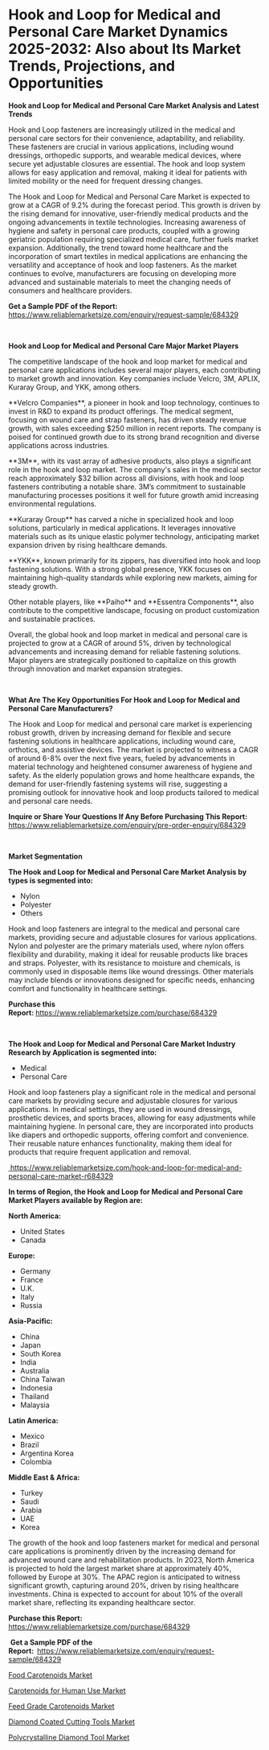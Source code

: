 <p><h1>Hook and Loop for Medical and Personal Care Market Dynamics 2025-2032: Also about Its Market Trends, Projections, and Opportunities</h1></p><p><strong>Hook and Loop for Medical and Personal Care Market Analysis and Latest Trends</strong></p>
<p><p>Hook and Loop fasteners are increasingly utilized in the medical and personal care sectors for their convenience, adaptability, and reliability. These fasteners are crucial in various applications, including wound dressings, orthopedic supports, and wearable medical devices, where secure yet adjustable closures are essential. The hook and loop system allows for easy application and removal, making it ideal for patients with limited mobility or the need for frequent dressing changes.</p><p>The Hook and Loop for Medical and Personal Care Market is expected to grow at a CAGR of 9.2% during the forecast period. This growth is driven by the rising demand for innovative, user-friendly medical products and the ongoing advancements in textile technologies. Increasing awareness of hygiene and safety in personal care products, coupled with a growing geriatric population requiring specialized medical care, further fuels market expansion. Additionally, the trend toward home healthcare and the incorporation of smart textiles in medical applications are enhancing the versatility and acceptance of hook and loop fasteners. As the market continues to evolve, manufacturers are focusing on developing more advanced and sustainable materials to meet the changing needs of consumers and healthcare providers.</p></p>
<p><strong>Get a Sample PDF of the Report:&nbsp;</strong> <a href="https://www.reliablemarketsize.com/enquiry/request-sample/684329?utm_campaign=1999&utm_medium=2&utm_source=Github&utm_content=ia&utm_term=29032025&utm_id=hook-and-loop-for-medical-and-personal-care">https://www.reliablemarketsize.com/enquiry/request-sample/684329</a></p>
<p>&nbsp;</p>
<p><strong>Hook and Loop for Medical and Personal Care Major Market Players</strong></p>
<p><p>The competitive landscape of the hook and loop market for medical and personal care applications includes several major players, each contributing to market growth and innovation. Key companies include Velcro, 3M, APLIX, Kuraray Group, and YKK, among others.</p><p>**Velcro Companies**, a pioneer in hook and loop technology, continues to invest in R&D to expand its product offerings. The medical segment, focusing on wound care and strap fasteners, has driven steady revenue growth, with sales exceeding $250 million in recent reports. The company is poised for continued growth due to its strong brand recognition and diverse applications across industries.</p><p>**3M**, with its vast array of adhesive products, also plays a significant role in the hook and loop market. The company's sales in the medical sector reach approximately $32 billion across all divisions, with hook and loop fasteners contributing a notable share. 3M’s commitment to sustainable manufacturing processes positions it well for future growth amid increasing environmental regulations.</p><p>**Kuraray Group** has carved a niche in specialized hook and loop solutions, particularly in medical applications. It leverages innovative materials such as its unique elastic polymer technology, anticipating market expansion driven by rising healthcare demands.</p><p>**YKK**, known primarily for its zippers, has diversified into hook and loop fastening solutions. With a strong global presence, YKK focuses on maintaining high-quality standards while exploring new markets, aiming for steady growth.</p><p>Other notable players, like **Paiho** and **Essentra Components**, also contribute to the competitive landscape, focusing on product customization and sustainable practices.</p><p>Overall, the global hook and loop market in medical and personal care is projected to grow at a CAGR of around 5%, driven by technological advancements and increasing demand for reliable fastening solutions. Major players are strategically positioned to capitalize on this growth through innovation and market expansion strategies.</p></p>
<p>&nbsp;</p>
<p><strong>What Are The Key Opportunities For Hook and Loop for Medical and Personal Care Manufacturers?</strong></p>
<p><p>The Hook and Loop for medical and personal care market is experiencing robust growth, driven by increasing demand for flexible and secure fastening solutions in healthcare applications, including wound care, orthotics, and assistive devices. The market is projected to witness a CAGR of around 6-8% over the next five years, fueled by advancements in material technology and heightened consumer awareness of hygiene and safety. As the elderly population grows and home healthcare expands, the demand for user-friendly fastening systems will rise, suggesting a promising outlook for innovative hook and loop products tailored to medical and personal care needs.</p></p>
<p><strong>Inquire or Share Your Questions If Any Before Purchasing This Report:</strong> <a href="https://www.reliablemarketsize.com/enquiry/pre-order-enquiry/684329?utm_campaign=1999&utm_medium=2&utm_source=Github&utm_content=ia&utm_term=29032025&utm_id=hook-and-loop-for-medical-and-personal-care">https://www.reliablemarketsize.com/enquiry/pre-order-enquiry/684329</a></p>
<p>&nbsp;</p>
<p><strong>Market Segmentation</strong></p>
<p><strong>The Hook and Loop for Medical and Personal Care Market Analysis by types is segmented into:</strong></p>
<p><ul><li>Nylon</li><li>Polyester</li><li>Others</li></ul></p>
<p><p>Hook and loop fasteners are integral to the medical and personal care markets, providing secure and adjustable closures for various applications. Nylon and polyester are the primary materials used, where nylon offers flexibility and durability, making it ideal for reusable products like braces and straps. Polyester, with its resistance to moisture and chemicals, is commonly used in disposable items like wound dressings. Other materials may include blends or innovations designed for specific needs, enhancing comfort and functionality in healthcare settings.</p></p>
<p><strong>Purchase this Report:&nbsp;</strong><a href="https://www.reliablemarketsize.com/purchase/684329?utm_campaign=1999&utm_medium=2&utm_source=Github&utm_content=ia&utm_term=29032025&utm_id=hook-and-loop-for-medical-and-personal-care">https://www.reliablemarketsize.com/purchase/684329</a></p>
<p>&nbsp;</p>
<p><strong>The Hook and Loop for Medical and Personal Care Market Industry Research by Application is segmented into:</strong></p>
<p><ul><li>Medical</li><li>Personal Care</li></ul></p>
<p><p>Hook and loop fasteners play a significant role in the medical and personal care markets by providing secure and adjustable closures for various applications. In medical settings, they are used in wound dressings, prosthetic devices, and sports braces, allowing for easy adjustments while maintaining hygiene. In personal care, they are incorporated into products like diapers and orthopedic supports, offering comfort and convenience. Their reusable nature enhances functionality, making them ideal for products that require frequent application and removal.</p></p>
<p><a href="https://www.reliablemarketsize.com/hook-and-loop-for-medical-and-personal-care-market-r684329?utm_campaign=1999&utm_medium=2&utm_source=Github&utm_content=ia&utm_term=29032025&utm_id=hook-and-loop-for-medical-and-personal-care">&nbsp;https://www.reliablemarketsize.com/hook-and-loop-for-medical-and-personal-care-market-r684329</a></p>
<p><strong>In terms of Region, the Hook and Loop for Medical and Personal Care Market Players available by Region are:</strong></p>
<p>
    <p> <strong> North America: </strong>
        <ul>
            <li>United States</li>
            <li>Canada</li>
        </ul>
        </p> 
    <p> <strong> Europe: </strong>
        <ul>
            <li>Germany</li>
            <li>France</li>
            <li>U.K.</li>
            <li>Italy</li>
            <li>Russia</li>
        </ul>
        </p> 
    <p> <strong> Asia-Pacific: </strong>
        <ul>
            <li>China</li>
            <li>Japan</li>
            <li>South Korea</li>
            <li>India</li>
            <li>Australia</li>
            <li>China Taiwan</li>
            <li>Indonesia</li>
            <li>Thailand</li>
            <li>Malaysia</li>
        </ul>
        </p> 
    <p> <strong> Latin America: </strong>
        <ul>
            <li>Mexico</li>
            <li>Brazil</li>
            <li>Argentina Korea</li>
            <li>Colombia</li>
        </ul>
        </p> 
    <p> <strong> Middle East & Africa: </strong>
        <ul>
            <li>Turkey</li>
            <li>Saudi</li>
            <li>Arabia</li>
            <li>UAE</li>
            <li>Korea</li>
        </ul>
    </p>
    </p>
<p><p>The growth of the hook and loop fasteners market for medical and personal care applications is prominently driven by the increasing demand for advanced wound care and rehabilitation products. In 2023, North America is projected to hold the largest market share at approximately 40%, followed by Europe at 30%. The APAC region is anticipated to witness significant growth, capturing around 20%, driven by rising healthcare investments. China is expected to account for about 10% of the overall market share, reflecting its expanding healthcare sector.</p></p>
<p><strong>Purchase this Report: </strong><a href="https://www.reliablemarketsize.com/purchase/684329?utm_campaign=1999&utm_medium=2&utm_source=Github&utm_content=ia&utm_term=29032025&utm_id=hook-and-loop-for-medical-and-personal-care">https://www.reliablemarketsize.com/purchase/684329</a></p>
<p>&nbsp;<strong>Get a Sample PDF of the Report:&nbsp;&nbsp;</strong><a href="https://www.reliablemarketsize.com/enquiry/request-sample/684329?utm_campaign=1999&utm_medium=2&utm_source=Github&utm_content=ia&utm_term=29032025&utm_id=hook-and-loop-for-medical-and-personal-care">https://www.reliablemarketsize.com/enquiry/request-sample/684329</a></p>
<p><strong></strong></p>
<p><p><a href="https://github.com/irisadoranrx/Market-Research-Report-List-1/blob/main/food-carotenoids-market.md?utm_campaign=1999&utm_medium=2&utm_source=Github&utm_content=ia&utm_term=29032025&utm_id=hook-and-loop-for-medical-and-personal-care">Food Carotenoids Market</a></p><p><a href="https://github.com/suzorfazlikb/Market-Research-Report-List-1/blob/main/carotenoids-for-human-use-market.md?utm_campaign=1999&utm_medium=2&utm_source=Github&utm_content=ia&utm_term=29032025&utm_id=hook-and-loop-for-medical-and-personal-care">Carotenoids for Human Use Market</a></p><p><a href="https://github.com/semenbobbaxu/Market-Research-Report-List-1/blob/main/feed-grade-carotenoids-market.md?utm_campaign=1999&utm_medium=2&utm_source=Github&utm_content=ia&utm_term=29032025&utm_id=hook-and-loop-for-medical-and-personal-care">Feed Grade Carotenoids Market</a></p><p><a href="https://github.com/roffefaith6l/Market-Research-Report-List-1/blob/main/diamond-coated-cutting-tools-market.md?utm_campaign=1999&utm_medium=2&utm_source=Github&utm_content=ia&utm_term=29032025&utm_id=hook-and-loop-for-medical-and-personal-care">Diamond Coated Cutting Tools Market</a></p><p><a href="https://github.com/erkidrhoy/Market-Research-Report-List-1/blob/main/polycrystalline-diamond-tool-market.md?utm_campaign=1999&utm_medium=2&utm_source=Github&utm_content=ia&utm_term=29032025&utm_id=hook-and-loop-for-medical-and-personal-care">Polycrystalline Diamond Tool Market</a></p></p>